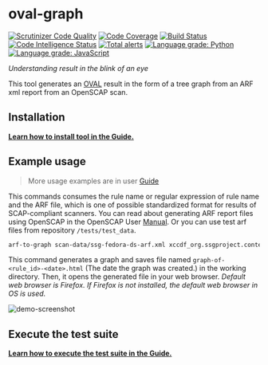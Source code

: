 # oval-graph

[![Scrutinizer Code Quality](https://scrutinizer-ci.com/g/OpenSCAP/oval-graph/badges/quality-score.png?b=master)](https://scrutinizer-ci.com/g/OpenSCAP/oval-graph/?branch=master) [![Code Coverage](https://scrutinizer-ci.com/g/OpenSCAP/oval-graph/badges/coverage.png?b=master)](https://scrutinizer-ci.com/g/OpenSCAP/oval-graph/?branch=master) [![Build Status](https://scrutinizer-ci.com/g/OpenSCAP/oval-graph/badges/build.png?b=master)](https://scrutinizer-ci.com/g/OpenSCAP/OVAL-visualization-as-graph/build-status/master) [![Code Intelligence Status](https://scrutinizer-ci.com/g/OpenSCAP/oval-graph/badges/code-intelligence.svg?b=master)](https://scrutinizer-ci.com/code-intelligence) [![Total alerts](https://img.shields.io/lgtm/alerts/g/OpenSCAP/oval-graph.svg?logo=lgtm&logoWidth=18)](https://lgtm.com/projects/g/OpenSCAP/oval-graph/alerts/) [![Language grade: Python](https://img.shields.io/lgtm/grade/python/g/OpenSCAP/oval-graph.svg?logo=lgtm&logoWidth=18)](https://lgtm.com/projects/g/OpenSCAP/oval-graph/context:python) [![Language grade: JavaScript](https://img.shields.io/lgtm/grade/javascript/g/OpenSCAP/oval-graph.svg?logo=lgtm&logoWidth=18)](https://lgtm.com/projects/g/OpenSCAP/oval-graph/context:javascript)

_Understanding result in the blink of an eye_

This tool generates an [OVAL](https://oval.cisecurity.org/) result in the form of a tree graph from an ARF xml report from an OpenSCAP scan.

## Installation

**[Learn how to install tool in the Guide.](https://github.com/OpenSCAP/oval-graph/blob/master/docs/GUIDE.md#installation)**

## Example usage

> More usage examples are in user [Guide](https://github.com/OpenSCAP/oval-graph/blob/master/docs/GUIDE.md#usage-examples)

This commands consumes the rule name or regular expression of rule name and the ARF file, which is one of possible standardized format for results of SCAP-compliant scanners. You can read about generating ARF report files using OpenSCAP in the OpenSCAP User [Manual](https://github.com/OpenSCAP/openscap/blob/maint-1.3/docs/manual/manual.adoc). Or you can use test arf files from repository `/tests/test_data`.  

```bash
arf-to-graph scan-data/ssg-fedora-ds-arf.xml xccdf_org.ssgproject.content_rule_audit_rules_unsuccessful_file_modification_creat
```

This command generates a graph and saves file named  `graph-of-<rule_id>-<date>.html` (The date the graph was created.) in the working directory. Then, it opens the generated file in your web browser. _Default web browser is Firefox. If Firefox is not installed, the default web browser in OS is used._

![demo-screenshot](https://raw.githubusercontent.com/OpenSCAP/oval-graph/master/docs/demo-screenshot.png "demo-screenshot")

## Execute the test suite

**[Learn how to execute the test suite in the Guide.](https://github.com/OpenSCAP/oval-graph/blob/master/docs/GUIDE.md#execute-the-test-suite)**
